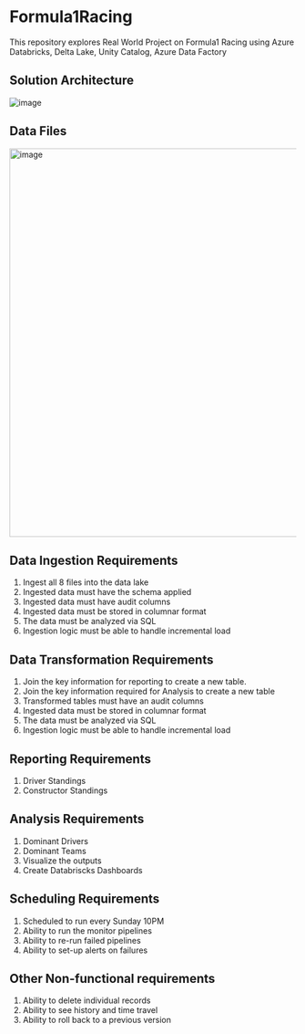 # Formula1Racing
This repository explores Real World Project on Formula1 Racing using Azure Databricks, Delta Lake, Unity Catalog, Azure Data Factory

## Solution Architecture
![image](https://github.com/user-attachments/assets/fd231956-51d5-4ad8-8e1f-4a4d318b1624)

## Data Files
<img width="681" alt="image" src="https://github.com/user-attachments/assets/8b275c74-c456-4e9f-a147-29b0f6e9774f">

## Data Ingestion Requirements
1. Ingest all 8 files into the data lake
2. Ingested data must have the schema applied
3. Ingested data must have audit columns
4. Ingested data must be stored in columnar format
5. The data must be analyzed via SQL
6. Ingestion logic must be able to handle incremental load

## Data Transformation Requirements
1. Join the key information for reporting to create a new table.
2. Join the key information required for Analysis to create a new table
3. Transformed tables must have an audit columns
4. Ingested data must be stored in columnar format
5. The data must be analyzed via SQL
6. Ingestion logic must be able to handle incremental load

## Reporting Requirements
1. Driver Standings
2. Constructor Standings

## Analysis Requirements
1. Dominant Drivers
2. Dominant Teams
3. Visualize the outputs
4. Create Databriscks Dashboards

## Scheduling Requirements
1. Scheduled to run every Sunday 10PM
2. Ability to run the monitor pipelines
3. Ability to re-run failed pipelines
4. Ability to set-up alerts on failures

## Other Non-functional requirements
1. Ability to delete individual records
2. Ability to see history and time travel
3. Ability to roll back to a previous version
   



